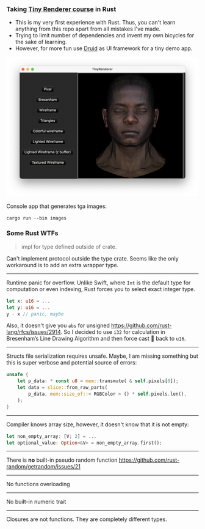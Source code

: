 ### Taking [Tiny Renderer course](https://github.com/ssloy/tinyrenderer) in Rust

- This is my very first experience with Rust. Thus, you can't learn anything from this repo apart from all mistakes I've made.
- Trying to limit number of dependencies and invent my own bicycles for the sake of learning.
- However, for more fun use [Druid](https://github.com/linebender/druid.git) as UI framework for a tiny demo app.  

![Demo app screenshot](app_screenshot.png)

Console app that generates tga images:
```shell
cargo run --bin images
```

### Some Rust WTFs
> impl for type defined outside of crate.

Can't implement protocol outside the type crate. Seems like the only workaround is to add an extra wrapper type.

---
Runtime panic for overflow. Unlike Swift, where `Int` is the default type for computation or even indexing, Rust forces you to select exact integer type.
```rust
let x: u16 = ...
let y: u16 = ...
y - x // panic, maybe
```
Also, it doesn't give you `abs` for unsigned https://github.com/rust-lang/rfcs/issues/2914.
So I decided to use `i32` for calculation in Bresenham’s Line Drawing Algorithm and then force cast :facepalm: back to `u16`.

---
Structs file serialization requires unsafe.
Maybe, I am missing something but this is super verbose and potential source of errors:
```rust
unsafe {
    let p_data: * const u8 = mem::transmute( & self.pixels[0]);
    let data = slice::from_raw_parts(
        p_data, mem::size_of::< RGBColor > () * self.pixels.len(),
    );
}
```
---
Compiler knows array size, however, it doesn't know that it is not empty: 
```rust
let non_empty_array: [V; 2] = ...
let optional_value: Option<&V> = non_empty_array.first();
```

---
There is **no** built-in pseudo random function
https://github.com/rust-random/getrandom/issues/21

---
No functions overloading

---
No built-in numeric trait

---
Closures are not functions. They are completely different types.
